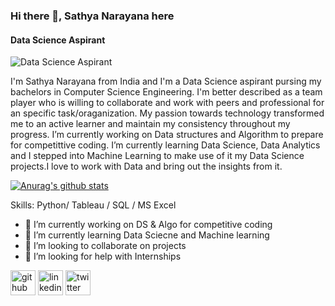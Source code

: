 ### Hi there 👋, Sathya Narayana here
#### Data Science Aspirant
![Data Science Aspirant](https://spectrum.ieee.org/image/MzEyMTc2NA.jpeg)

I'm Sathya Narayana from India and I'm a Data Science aspirant pursing my bachelors in Computer Science Engineering. 
I'm better described as a team player who is willing to collaborate and work with peers and professional for an specific task/oraganization. My passion towards technology transformed me to an active learner and maintain my consistency throughout my progress.
I’m currently working on Data structures and Algorithm to prepare for competittive coding. I’m currently learning Data Science, Data Analytics and I stepped into Machine Learning to make use of it my Data Science projects.I love to work with Data and bring out the insights from it.

[![Anurag's github stats](https://github-readme-stats.vercel.app/api?username=sathya050801)](https://github.com/anuraghazra/github-readme-stats)

Skills: Python/ Tableau / SQL / MS Excel

- 🔭 I’m currently working on DS & Algo for competitive coding 
- 🌱 I’m currently learning Data Sciecne and Machine learning 
- 👯 I’m looking to collaborate on projects 
- 🤔 I’m looking for help with Internships 


[<img src='https://cdn.jsdelivr.net/npm/simple-icons@3.0.1/icons/github.svg' alt='github' height='40'>](https://github.com/https://github.com/sathya050801)  [<img src='https://cdn.jsdelivr.net/npm/simple-icons@3.0.1/icons/linkedin.svg' alt='linkedin' height='40'>](https://www.linkedin.com/in/https://www.linkedin.com/in/t-sathya-narayana//)  [<img src='https://cdn.jsdelivr.net/npm/simple-icons@3.0.1/icons/twitter.svg' alt='twitter' height='40'>](https://twitter.com/https://twitter.com/TSathya_050801)  


